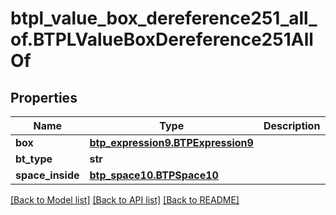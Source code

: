 # btpl_value_box_dereference251_all_of.BTPLValueBoxDereference251AllOf

## Properties
Name | Type | Description | Notes
------------ | ------------- | ------------- | -------------
**box** | [**btp_expression9.BTPExpression9**](BTPExpression9.md) |  | [optional] 
**bt_type** | **str** |  | [optional] 
**space_inside** | [**btp_space10.BTPSpace10**](BTPSpace10.md) |  | [optional] 

[[Back to Model list]](../README.md#documentation-for-models) [[Back to API list]](../README.md#documentation-for-api-endpoints) [[Back to README]](../README.md)


